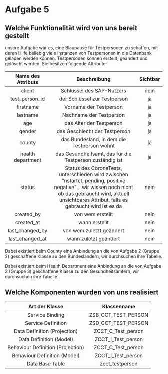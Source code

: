 # Aufgabe 5

## Welche Funktionalität wird von uns bereit gestellt
unsere Aufgabe war es, eine Blaupause für Testpersonen zu schaffen, mit deren Hilfe beliebig viele Instanzen von Testpersonen in die Datenbank geladen werden können. Testpersonen können erstellt, geändert und gelöscht werden. Sie besitzen folgende Attribute:

| Name des Attributs | Beschreibung                                        |  Sichtbar  | 
| :--------------:   | :-------------------------------------------------: | :------:   |
| client             |   Schlüssel des SAP-Nutzers   |  nein |
| test_person_id     | der Schlüssel zur Testperson | ja |
| firstname          | Vorname der Testperson | ja |
| lastname           | Nachname der Testperson | ja |
| age                | das Alter der Testperson | ja |
| gender             | das Geschlecht der Testperson | ja | 
| county             | das Bundesland, in dem die Testperson wohnt | ja |
| health department  | das Gesundheitsamt, das für die Testperson zuständig ist | ja |
| status             | Status des CoronaTests, unterschieden wird zwischen "nstartet, pending, positive negative"... wir wissen noch nicht ob das gebraucht wird, aktuell unsichtbares Attribut, falls es gebraucht wird ist es da | nein |
| created_by         | von wem erstellt | nein |
| created_at         | wann erstellt | nein |
| last_changed_by    | von wem zuletzt geändert | nein |
| last_changed_at    | wann zuletzt geändert | nein |

Dabei existiert beim County eine Anbindung an die von Aufgabe 2 (Gruppe 2) geschaffene Klasse zu den Bundesländern, wir durchsuchen ihre Tabelle.

Dabei existiert beim Health Department eine Anbindung an die von Aufgabe 3 (Gruppe 3) geschaffene Klasse zu den Gesundheitsämtern, wir durchsuchen ihre Tabelle.


## Welche Komponenten wurden von uns realisiert
| Art der Klasse                      | Klassenname            | 
| :---------------------------------: | :--------------------: | 
| Service Binding                     | ZSB_CCT_TEST_PERSON    | 
| Service Definition                  | ZSD_CCT_TEST_PERSON    | 
| Data Definition (Projection)        | ZCCT_C_Test_person     | 
| Data Definition (Model)             | ZCCT_I_Test_person     | 
| Behaviour Definition (Projection)   | ZCCT_C_Test_person     | 
| Behaviour Definition (Model)        | ZCCT_I_Test_person     | 
| Data Base Table                     | zcct_testperson        | 






